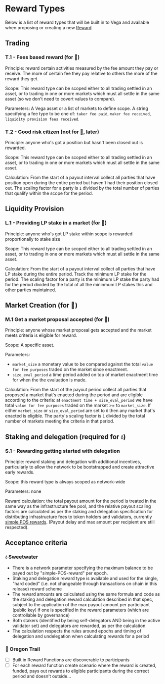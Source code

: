 # Reward Types

Below is a list of reward types that will be built in to Vega and available when proposing or creating a new [Reward](./0056-REWA-rewards_overview.md).



## Trading


### T.1 - Fees based reward (for 🤠)

Principle: reward certain activities measured by the fee amount they pay or receive. The more of certain fee they pay relative to others the more of the reward they get. 

Scope: This reward type can be scoped either to all trading settled in an asset, or to trading in one or more markets which must all settle in the same asset (so we don't need to covert values to compare).

Parameters: A Vega asset or a list of markets to define scope. A string specifying a fee type to be one of: `taker fee paid`, `maker fee received`, `liquidity provision fees received`.

### T.2 - Good risk citizen  (not for 🤠, later)

Principle: anyone who's got a position but hasn't been closed out is rewarded. 

Scope: This reward type can be scoped either to all trading settled in an asset, or to trading in one or more markets which must all settle in the same asset.

Calculation: From the start of a payout interval collect all parties that have position open during the entire period but haven't had their position closed out. The scaling factor for a party is `1` divided by the total number of parties that qualify within the scope for the period. 


## Liquidity Provision 

### L.1 - Providing LP stake in a market (for 🤠)

Principle: anyone who's got LP stake within scope is rewarded proportionally to stake size

Scope: This reward type can be scoped either to all trading settled in an asset, or to trading in one or more markets which must all settle in the same asset.

Calculation: From the start of a payout interval collect all parties that have LP stake during the entire period. Track the minimum LP stake for the period. The scaling factor for a party is the minimum LP stake the party had for the period divided by the total of all the mininmum LP stakes this and other parties maintained. 

## Market Creation (for 🤠)

### M.1 Get a market proposal accepted (for 🤠)

Principle: anyone whose market proposal gets accepted and the market meets criteria is eligible for reward.

Scope: A specific asset. 

Parameters: 
- `market_size` a monetary value to be compared against the total `value for fee purposes` traded on the market since enactment. 
- `size_eval_period`  a time period added on top of market enactment time for when the the evaluation is made. 

Calculation: From the start of the payout period collect all parties that proposed a market that's enacted during the period and are eligible according to the criteria: at `enactment time + size_eval_period` we have total `value for fee purposes` traded on the market >= to `market_size`. If either `market_size` or `size_eval_period` are set to `0` then any market that's enacted is eligible.
The party's scaling factor is `1` divided by the total number of markets meeting the criteria in that period. 


## Staking and delegation (required for 💧)

### S.1 - Rewarding getting started with delegation

Principle: reward staking and delegation with additional incentives, particularly to allow the network to be bootstrapped and create attractive early rewards.

Scope: this reward type is always scoped as network-wide

Parameters: none 

Reward calculation: the total payout amount for the period is treated in the same way as the infrastructure fee pool, and the relative payout scaling factors are calculated as per the staking and delegation specification for distributing infrastructure fees to token holders and validators, currently [simple POS rewards](./0058-REWS-simple_pos_rewards.md). (Payout delay and max amount per recipient are still respected).

## Acceptance criteria


### 💧 Sweetwater


- There is a network parameter specifying the maximum balance to be payed out by "simple-POS-reward" per epoch. 
- Staking and delegation reward type is available and used for the single, "hard coded" (i.e. not changeable through transactions on chain in this release) reward scheme
- The reward amounts are calculated using the same formula and code as the staking and delegation reward calculation described in that spec, subject to the application of the max payout amount per participant (public key) if one is specified in the reward parameters (which are controllable by governance)
- Both stakers (identified by being self-delegators AND being in the active validator set) and delegators are rewarded, as per the calculation
- The calculation respects the rules around epochs and timing of delegation and undelegation when calculating rewards for a period


### 🤠 Oregon Trail

- [ ] Built in Reward Functions are discoverable to participants 
- [ ] For each reward function create scenario where the reward is created, funded, pays out rewards to eligible participants during the correct period and doesn't outside...  
